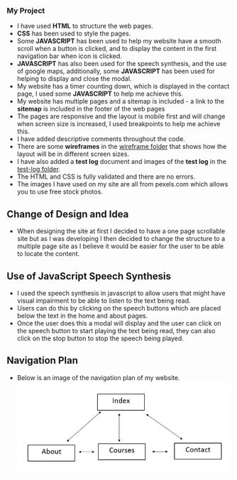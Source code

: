 ### My Project

- I have used **HTML** to structure the web pages.
- **CSS** has been used to style the pages.
- Some **JAVASCRIPT** has been used to help my website have a smooth scroll when a button is clicked, and to display the content in the first navigation bar when icon is clicked.
- **JAVASCRIPT** has also been used for the speech synthesis, and the use of google maps, additionally, some **JAVASCRIPT** has been used for helping to display and close the modal.
- My website has a timer counting down, which is displayed in the contact page, I used some **JAVASCRIPT** to help me achieve this.
- My website has multiple pages and a sitemap is included - a link to the **sitemap** is included in the footer of the web pages
- The pages are responsive and the layout is mobile first and will change when screen size is increased, I used breakpoints to help me achieve this.
- I have added descriptive comments throughout the code.
- There are some **wireframes** in the [wireframe folder](wireframes) that shows how the layout will be in different screen sizes.
- I have also added a **test log** document and images of the **test log** in the [test-log folder](test-log).
- The HTML and CSS is fully validated and there are no errors.
- The images I have used on my site are all from pexels.com which allows you to use free stock photos.

## Change of Design and Idea
- When designing the site at first I decided to have a one page scrollable site but as I was developing I then decided to change the structure to a multiple page site as I believe it would be easier for the user to be able to locate the content.

## Use of JavaScript Speech Synthesis
- I used the speech synthesis in javascript to allow users that might have visual impairment to be able to listen to the text being read.
- Users can do this by clicking on the speech buttons which are placed below the text in the home and about pages.
- Once the user does this a modal will display and the user can click on the speech button to start playing the text being read, they can also click on the stop button to stop the speech being played.

## Navigation Plan
- Below is an image of the navigation plan of my website.
![](img/nav-plan.png)
